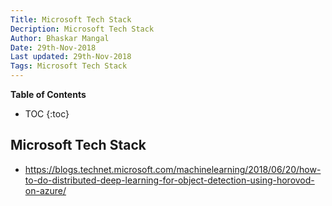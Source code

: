```yaml
---
Title: Microsoft Tech Stack
Decription: Microsoft Tech Stack
Author: Bhaskar Mangal
Date: 29th-Nov-2018
Last updated: 29th-Nov-2018
Tags: Microsoft Tech Stack
---
```


**Table of Contents**
* TOC
{:toc}


## Microsoft Tech Stack

* https://blogs.technet.microsoft.com/machinelearning/2018/06/20/how-to-do-distributed-deep-learning-for-object-detection-using-horovod-on-azure/